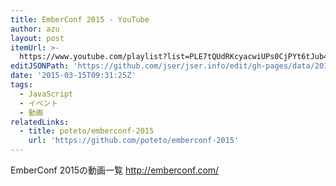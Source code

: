 ```yaml
---
title: EmberConf 2015 - YouTube
author: azu
layout: post
itemUrl: >-
  https://www.youtube.com/playlist?list=PLE7tQUdRKcyacwiUPs0CjPYt6tJub4xXU#emberconf
editJSONPath: 'https://github.com/jser/jser.info/edit/gh-pages/data/2015/03/index.json'
date: '2015-03-15T09:31:25Z'
tags:
  - JavaScript
  - イベント
  - 動画
relatedLinks:
  - title: poteto/emberconf-2015
    url: 'https://github.com/poteto/emberconf-2015'
---
```

EmberConf 2015の動画一覧
http://emberconf.com/

